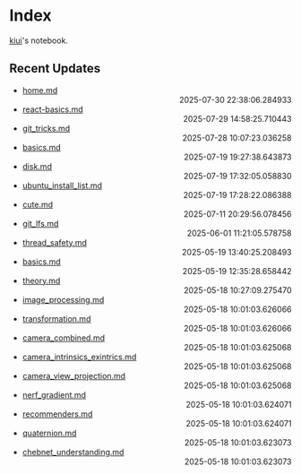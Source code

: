 
# Index

[kiui](https://kiui.moe/)'s notebook.

## Recent Updates
- [home.md](cooking\home/) <div style="text-align: right">2025-07-30 22:38:06.284933</div>
- [react-basics.md](web\frontend\react-basics/) <div style="text-align: right">2025-07-29 14:58:25.710443</div>
- [git_tricks.md](linux\git_tricks/) <div style="text-align: right">2025-07-28 10:07:23.036258</div>
- [basics.md](docker\basics/) <div style="text-align: right">2025-07-19 19:27:38.643873</div>
- [disk.md](linux\disk/) <div style="text-align: right">2025-07-19 17:32:05.058830</div>
- [ubuntu_install_list.md](linux\ubuntu_install_list/) <div style="text-align: right">2025-07-19 17:28:22.086388</div>
- [cute.md](cuda\cute/) <div style="text-align: right">2025-07-11 20:29:56.078456</div>
- [git_lfs.md](linux\git_lfs/) <div style="text-align: right">2025-06-01 11:21:05.578758</div>
- [thread_safety.md](godot\thread_safety/) <div style="text-align: right">2025-05-19 13:40:25.208493</div>
- [basics.md](godot\basics/) <div style="text-align: right">2025-05-19 12:35:28.658442</div>
- [theory.md](driving\theory/) <div style="text-align: right">2025-05-18 10:27:09.275470</div>
- [image_processing.md](vision\image_processing/) <div style="text-align: right">2025-05-18 10:01:03.626066</div>
- [transformation.md](vision\transformation/) <div style="text-align: right">2025-05-18 10:01:03.626066</div>
- [camera_combined.md](vision\camera_combined/) <div style="text-align: right">2025-05-18 10:01:03.625068</div>
- [camera_intrinsics_exintrics.md](vision\camera_intrinsics_exintrics/) <div style="text-align: right">2025-05-18 10:01:03.625068</div>
- [camera_view_projection.md](vision\camera_view_projection/) <div style="text-align: right">2025-05-18 10:01:03.625068</div>
- [nerf_gradient.md](others\nerf_gradient/) <div style="text-align: right">2025-05-18 10:01:03.624071</div>
- [recommenders.md](others\recommenders/) <div style="text-align: right">2025-05-18 10:01:03.624071</div>
- [quaternion.md](math\quaternion/) <div style="text-align: right">2025-05-18 10:01:03.623073</div>
- [chebnet_understanding.md](others\chebnet_understanding/) <div style="text-align: right">2025-05-18 10:01:03.623073</div>
